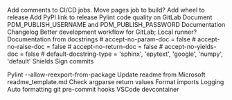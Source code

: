Add comments to CI/CD jobs.
Move pages job to build?
Add wheel to release
Add PyPI link to release
Pylint code quality on GitLab
Document PDM_PUBLISH_USERNAME and PDM_PUBLISH_PASSWORD
Documentation
Changelog
Better development workflow for GitLab; Local runner?
Documentation from docstrings
	# accept-no-param-doc = false
	# accept-no-raise-doc = false
	# accept-no-return-doc = false
	# accept-no-yields-doc = false
	# default-docstring-type = 'sphinx', 'epytext', 'google', 'numpy', 'default'
Shields
Sign commits

Pylint --allow-reexport-from-package
Update readme from Microsoft
readme_template.md
Check argparse return values
Format imports
Logging
Auto formatting
git pre-commit hooks
VSCode devcontainer